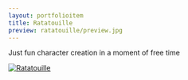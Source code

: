 ```yaml
---
layout: portfolioitem
title: Ratatouille
preview: ratatouille/preview.jpg
---
```


Just fun character creation in a moment of free time

<!--more-->

<a href="{{ site.baseurl }}/assets/portfolio/ratatoouille/ratatoouille.jpg"><img src="{{ site.baseurl }}/assets/portfolio/ratatouille/ratatouille.jpg" alt="Ratatouille" style="width: auto;"/>